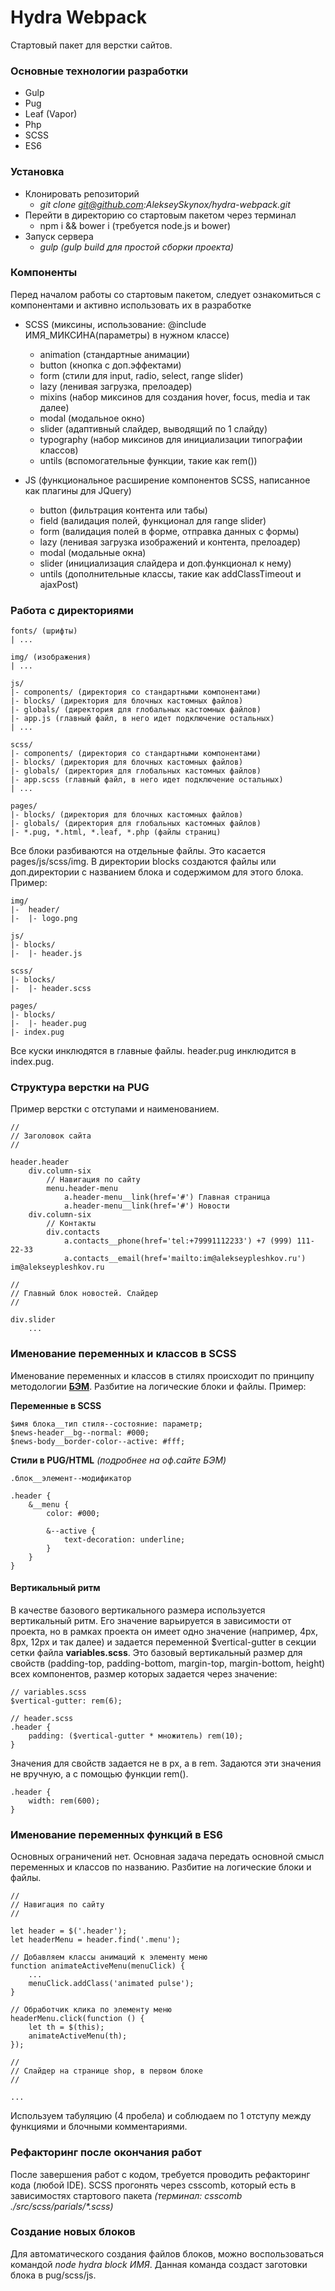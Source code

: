 # Hydra Webpack
Стартовый пакет для верстки сайтов.

### Основные технологии разработки
- Gulp
- Pug
- Leaf (Vapor)
- Php
- SCSS
- ES6

### Установка
- Клонировать репозиторий
    - _git clone git@github.com:AlekseySkynox/hydra-webpack.git_
- Перейти в директорию со стартовым пакетом через терминал
    - npm i && bower i (требуется node.js и bower)
- Запуск сервера
    - _gulp (gulp build для простой сборки проекта)_


### Компоненты
Перед началом работы со стартовым пакетом, следует ознакомиться с компонентами и активно использовать их в разработке

- SCSS (миксины, использование: @include ИМЯ_МИКСИНА(параметры) в нужном классе)
    - animation (стандартные анимации)
    - button (кнопка с доп.эффектами)
    - form (стили для input, radio, select, range slider)
    - lazy (ленивая загрузка, прелоадер)
    - mixins (набор миксинов для создания hover, focus, media и так далее)
    - modal (модальное окно)
    - slider (адаптивный слайдер, выводящий по 1 слайду)
    - typography (набор миксинов для инициализации типографии классов)
    - untils (вспомогательные функции, такие как rem())

- JS (функциональное расширение компонентов SCSS, написанное как плагины для JQuery)
    - button (фильтрация контента или табы)
    - field (валидация полей, функционал для range slider)
    - form (валидация полей в форме, отправка данных с формы)
    - lazy (ленивая загрузка изображений и контента, прелоадер)
    - modal (модальные окна)
    - slider (инициализация слайдера и доп.функционал к нему)
    - untils (дополнительные классы, такие как addClassTimeout и ajaxPost)

### Работа с директориями

```
fonts/ (шрифты)
| ...

img/ (изображения)
| ...

js/
|- components/ (директория со стандартными компонентами)
|- blocks/ (директория для блочных кастомных файлов)
|- globals/ (директория для глобальных кастомных файлов)
|- app.js (главный файл, в него идет подключение остальных)
| ...

scss/
|- components/ (директория со стандартными компонентами)
|- blocks/ (директория для блочных кастомных файлов)
|- globals/ (директория для глобальных кастомных файлов)
|- app.scss (главный файл, в него идет подключение остальных)
| ...

pages/
|- blocks/ (директория для блочных кастомных файлов)
|- globals/ (директория для глобальных кастомных файлов)
|- *.pug, *.html, *.leaf, *.php (файлы страниц)
```

Все блоки разбиваются на отдельные файлы. Это касается pages/js/scss/img. В директории blocks создаются файлы или доп.директории с названием блока и содержимом для этого блока. Пример:

```
img/
|-  header/
|-  |- logo.png

js/
|- blocks/
|-  |- header.js

scss/
|- blocks/
|-  |- header.scss

pages/
|- blocks/
|-  |- header.pug
|- index.pug
```

Все куски инклюдятся в главные файлы. header.pug инклюдится в index.pug.

### Структура верстки на PUG
Пример верстки с отступами и наименованием.

```
//
// Заголовок сайта
//

header.header
    div.column-six
        // Навигация по сайту
        menu.header-menu
            a.header-menu__link(href='#') Главная страница
            a.header-menu__link(href='#') Новости
    div.column-six
        // Контакты
        div.contacts
            a.contacts__phone(href='tel:+79991112233') +7 (999) 111-22-33
            a.contacts__email(href='mailto:im@alekseypleshkov.ru') im@alekseypleshkov.ru

//
// Главный блок новостей. Слайдер
//

div.slider
    ...
```

### Именование переменных и классов в SCSS
Именование переменных и классов в стилях происходит по принципу методологии [**БЭМ**](https://ru.bem.info/methodology/key-concepts/). Разбитие на логические блоки и файлы. Пример:

**Переменные в SCSS**
```
$имя блока__тип стиля--состояние: параметр;
$news-header__bg--normal: #000;
$news-body__border-color--active: #fff;
```

**Стили в PUG/HTML** _(подробнее на оф.сайте БЭМ)_
```
.блок__элемент--модификатор

.header {
    &__menu {
        color: #000;

        &--active {
            text-decoration: underline;
        }
    }
}
```

#### Вертикальный ритм
В качестве базового вертикального размера используется вертикальный ритм. Его значение варьируется в зависимости от проекта, но в рамках проекта он имеет одно значение (например, 4px, 8px, 12px и так далее) и задается переменной $vertical-gutter в секции сетки файла **variables.scss**. Это базовый вертикальный размер для свойств (padding-top, padding-bottom, margin-top, margin-bottom, height) всех компонентов, размер которых задается через значение:

```
// variables.scss
$vertical-gutter: rem(6);

// header.scss
.header {
    padding: ($vertical-gutter * множитель) rem(10);
}
```

Значения для свойств задается не в px, а в rem. Задаются эти значения не вручную, а с помощью функции rem().

```
.header {
    width: rem(600);
}
```

### Именование переменных функций в ES6
Основных ограничений нет. Основная задача передать основной смысл переменных и классов по названию. Разбитие на логические блоки и файлы.

```
//
// Навигация по сайту
//

let header = $('.header');
let headerMenu = header.find('.menu');

// Добавляем классы анимаций к элементу меню
function animateActiveMenu(menuClick) {
    ...
    menuClick.addClass('animated pulse');
}

// Обработчик клика по элементу меню
headerMenu.click(function () {
    let th = $(this);
    animateActiveMenu(th);
});

//
// Слайдер на странице shop, в первом блоке
//

...
```

Используем табуляцию (4 пробела) и соблюдаем по 1 отступу между функциями и блочными комментариями.

### Рефакторинг после окончания работ
После завершения работ с кодом, требуется проводить рефакторинг кода (любой IDE). SCSS прогонять через csscomb, который есть в зависимостях стартового пакета _(терминал: csscomb ./src/scss/parials/*.scss)_


### Создание новых блоков
Для автоматического создания файлов блоков, можно воспользоваться командой _node hydra block ИМЯ_. Данная команда создаст заготовки блока в pug/scss/js.
